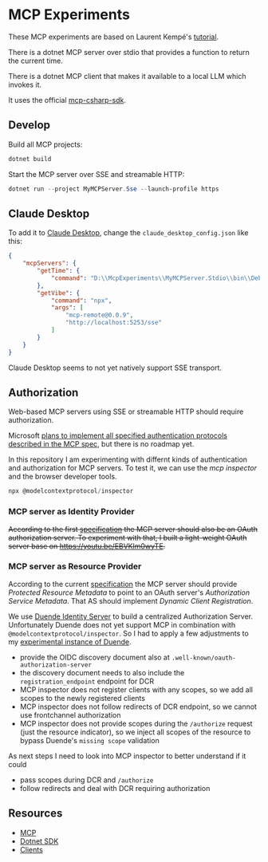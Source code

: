 # MCP Experiments

These MCP experiments are based on Laurent Kempé's [tutorial](https://laurentkempe.com/2025/03/22/model-context-protocol-made-easy-building-an-mcp-server-in-csharp/).

There is a dotnet MCP server over stdio that provides a function to return the current time.

There is a dotnet MCP client that makes it available to a local LLM which invokes it.

It uses the official [mcp-csharp-sdk](https://github.com/modelcontextprotocol/csharp-sdk).

## Develop

Build all MCP projects:

```powershell
dotnet build
```

Start the MCP server over SSE and streamable HTTP:

```powershell
dotnet run --project MyMCPServer.Sse --launch-profile https
```

## Claude Desktop

To add it to [Claude Desktop](https://claude.ai/download), change the `claude_desktop_config.json` like this:

```json
{
    "mcpServers": {
        "getTime": {
            "command": "D:\\McpExperiments\\MyMCPServer.Stdio\\bin\\Debug\\net9.0\\MyMCPServer.Stdio.exe"
        },
        "getVibe": {
            "command": "npx",
            "args": [
                "mcp-remote@0.0.9",
                "http://localhost:5253/sse"
            ]
        }
    }
}
```

Claude Desktop seems to not yet natively support SSE transport.

## Authorization

Web-based MCP servers using SSE or streamable HTTP should require authorization.

Microsoft [plans to implement all specified authentication protocols described in the MCP spec](https://devblogs.microsoft.com/blog/microsoft-partners-with-anthropic-to-create-official-c-sdk-for-model-context-protocol?commentid=47#comment-47), but there is no roadmap yet.

In this repository I am experimenting with differnt kinds of authentication and authorization for MCP servers. To test it, we can use the _mcp inspector_ and the browser developer tools.

```powershell
npx @modelcontextprotocol/inspector
```

### MCP server as Identity Provider

~~According to the first [specification](https://spec.modelcontextprotocol.io/specification/2025-03-26/basic/authorization/) the MCP server should also be an OAuth authorization server. To experiment with that, I built a light-weight OAuth server base on <https://youtu.be/EBVKlm0wyTE>.~~

### MCP server as Resource Provider

According to the current [specification](https://modelcontextprotocol.io/specification/draft/basic/authorization) the MCP server should provide _Protected Resource Metadata_ to point to an OAuth server's _Authorization Service Metadata_. That AS should implement _Dynamic Client Registration_.

We use [Duende Identity Server](https://duendesoftware.com/products/identityserver) to build a centralized Authorization Server. Unfortunately Duende does not yet support MCP in combination with `@modelcontextprotocol/inspector`. So I had to apply a few adjustments to my [experimental instance of Duende](https://github.com/halllo/PermissionedNotes/tree/main/IdentityServer).

- provide the OIDC discovery document also at `.well-known/oauth-authorization-server`
- the discovery document needs to also include the `registration_endpoint` endpoint for DCR
- MCP inspector does not register clients with any scopes, so we add all scopes to the newly registered clients
- MCP inspector does not follow redirects of DCR endpoint, so we cannot use frontchannel authorization
- MCP inspector does not provide scopes during the `/authorize` request (just the resource indicator), so we inject all scopes of the resource to bypass Duende's `missing scope` validation

As next steps I need to look into MCP inspector to better understand if it could

- pass scopes during DCR and `/authorize`
- follow redirects and deal with DCR requiring authorization

## Resources

- [MCP](https://github.com/modelcontextprotocol)
- [Dotnet SDK](https://github.com/modelcontextprotocol/csharp-sdk)
- [Clients](https://modelcontextprotocol.io/clients)
